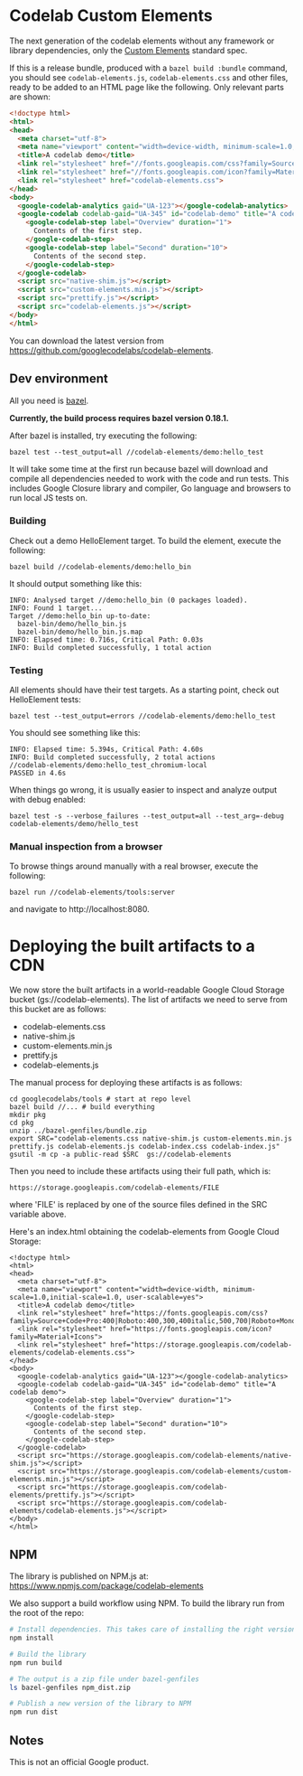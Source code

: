 # Codelab Custom Elements

The next generation of the codelab elements without any framework or library
dependencies, only the [Custom Elements](https://html.spec.whatwg.org/multipage/custom-elements.html)
standard spec.

If this is a release bundle, produced with a `bazel build :bundle` command,
you should see `codelab-elements.js`, `codelab-elements.css` and other files,
ready to be added to an HTML page like the following. Only relevant parts are shown:

```html
<!doctype html>
<html>
<head>
  <meta charset="utf-8">
  <meta name="viewport" content="width=device-width, minimum-scale=1.0, initial-scale=1.0, user-scalable=yes">
  <title>A codelab demo</title>
  <link rel="stylesheet" href="//fonts.googleapis.com/css?family=Source+Code+Pro:400|Roboto:400,300,400italic,500,700|Roboto+Mono">
  <link rel="stylesheet" href="//fonts.googleapis.com/icon?family=Material+Icons">
  <link rel="stylesheet" href="codelab-elements.css">
</head>
<body>
  <google-codelab-analytics gaid="UA-123"></google-codelab-analytics>
  <google-codelab codelab-gaid="UA-345" id="codelab-demo" title="A codelab demo">
    <google-codelab-step label="Overview" duration="1">
      Contents of the first step.
    </google-codelab-step>
    <google-codelab-step label="Second" duration="10">
      Contents of the second step.
    </google-codelab-step>
  </google-codelab>
  <script src="native-shim.js"></script>
  <script src="custom-elements.min.js"></script>
  <script src="prettify.js"></script>
  <script src="codelab-elements.js"></script>
</body>
</html>
```

You can download the latest version
from https://github.com/googlecodelabs/codelab-elements.

## Dev environment

All you need is [bazel](https://docs.bazel.build/versions/master/install.html).

**Currently, the build process requires bazel version 0.18.1.**

After bazel is installed, try executing the following:

    bazel test --test_output=all //codelab-elements/demo:hello_test

It will take some time at the first run because bazel will download and compile
all dependencies needed to work with the code and run tests. This includes
Google Closure library and compiler, Go language and browsers to run local JS
tests on.

### Building

Check out a demo HelloElement target. To build the element, execute the following:

    bazel build //codelab-elements/demo:hello_bin

It should output something like this:

    INFO: Analysed target //demo:hello_bin (0 packages loaded).
    INFO: Found 1 target...
    Target //demo:hello_bin up-to-date:
      bazel-bin/demo/hello_bin.js
      bazel-bin/demo/hello_bin.js.map
    INFO: Elapsed time: 0.716s, Critical Path: 0.03s
    INFO: Build completed successfully, 1 total action

### Testing

All elements should have their test targets.
As a starting point, check out HelloElement tests:

    bazel test --test_output=errors //codelab-elements/demo:hello_test

You should see something like this:

    INFO: Elapsed time: 5.394s, Critical Path: 4.60s
    INFO: Build completed successfully, 2 total actions
    //codelab-elements/demo:hello_test_chromium-local                      PASSED in 4.6s

When things go wrong, it is usually easier to inspect and analyze output
with debug enabled:

    bazel test -s --verbose_failures --test_output=all --test_arg=-debug codelab-elements/demo/hello_test

### Manual inspection from a browser

To browse things around manually with a real browser, execute the following:

    bazel run //codelab-elements/tools:server

and navigate to http://localhost:8080.

# Deploying the built artifacts to a CDN

We now store the built artifacts in a world-readable Google Cloud Storage bucket (gs://codelab-elements). The list of artifacts we need to serve from this bucket are as follows:

- codelab-elements.css
- native-shim.js
- custom-elements.min.js
- prettify.js
- codelab-elements.js

The manual process for deploying these artifacts is as follows:

```
cd googlecodelabs/tools # start at repo level
bazel build //... # build everything
mkdir pkg
cd pkg
unzip ../bazel-genfiles/bundle.zip
export SRC="codelab-elements.css native-shim.js custom-elements.min.js prettify.js codelab-elements.js codelab-index.css codelab-index.js"
gsutil -m cp -a public-read $SRC  gs://codelab-elements
```
Then you need to include these artifacts using their full path, which is:

`https://storage.googleapis.com/codelab-elements/FILE`

where 'FILE' is replaced by one of the source files defined in the SRC variable above.

Here's an index.html obtaining the codelab-elements from Google Cloud Storage:

```
<!doctype html>
<html>
<head>
  <meta charset="utf-8">
  <meta name="viewport" content="width=device-width, minimum-scale=1.0,initial-scale=1.0, user-scalable=yes">
  <title>A codelab demo</title>
  <link rel="stylesheet" href="https://fonts.googleapis.com/css?family=Source+Code+Pro:400|Roboto:400,300,400italic,500,700|Roboto+Mono">
  <link rel="stylesheet" href="https://fonts.googleapis.com/icon?family=Material+Icons">
  <link rel="stylesheet" href="https://storage.googleapis.com/codelab-elements/codelab-elements.css">
</head>
<body>
  <google-codelab-analytics gaid="UA-123"></google-codelab-analytics>
  <google-codelab codelab-gaid="UA-345" id="codelab-demo" title="A codelab demo">
    <google-codelab-step label="Overview" duration="1">
      Contents of the first step.
    </google-codelab-step>
    <google-codelab-step label="Second" duration="10">
      Contents of the second step.
    </google-codelab-step>
  </google-codelab>
  <script src="https://storage.googleapis.com/codelab-elements/native-shim.js"></script>
  <script src="https://storage.googleapis.com/codelab-elements/custom-elements.min.js"></script>
  <script src="https://storage.googleapis.com/codelab-elements/prettify.js"></script>
  <script src="https://storage.googleapis.com/codelab-elements/codelab-elements.js"></script>
</body>
</html>
```

## NPM

The library is published on NPM.js at: https://www.npmjs.com/package/codelab-elements

We also support a build workflow using NPM. To build the library run from the root of the repo:

```bash
# Install dependencies. This takes care of installing the right version of Bazel.
npm install

# Build the library
npm run build

# The output is a zip file under bazel-genfiles
ls bazel-genfiles npm_dist.zip

# Publish a new version of the library to NPM
npm run dist
```

## Notes

This is not an official Google product.
